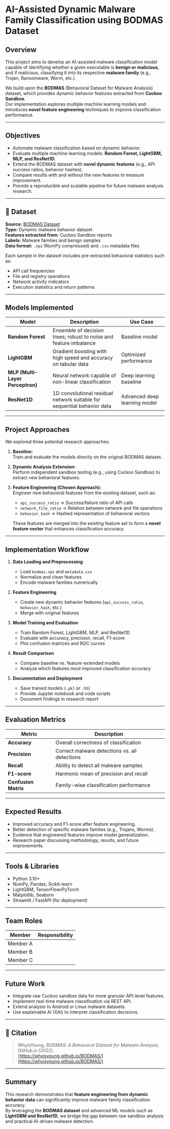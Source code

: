 # AI-Assisted Dynamic Malware Family Classification using BODMAS Dataset

##  Overview

This project aims to develop an AI-assisted malware classification model capable of identifying whether a given executable is **benign or malicious**, and if malicious, classifying it into its respective **malware family** (e.g., Trojan, Ransomware, Worm, etc.).

We build upon the **BODMAS** (Behavioral Dataset for Malware Analysis) dataset, which provides dynamic behavior features extracted from **Cuckoo Sandbox**.  
Our implementation explores multiple machine learning models and introduces **novel feature engineering** techniques to improve classification performance.

---

##  Objectives

- Automate malware classification based on dynamic behavior.
- Evaluate multiple machine learning models: **Random Forest, LightGBM, MLP, and ResNet1D**.
- Extend the BODMAS dataset with **novel dynamic features** (e.g., API success ratios, behavior hashes).
- Compare results with and without the new features to measure improvement.
- Provide a reproducible and scalable pipeline for future malware analysis research.

---

## 📂 Dataset

**Source:** [BODMAS Dataset](https://whyisyoung.github.io/BODMAS/)  
**Type:** Dynamic malware behavior dataset  
**Features extracted from:** Cuckoo Sandbox reports  
**Labels:** Malware families and benign samples  
**Data format:** `.npz` (NumPy compressed) and `.csv` metadata files

Each sample in the dataset includes pre-extracted behavioral statistics such as:
- API call frequencies
- File and registry operations
- Network activity indicators
- Execution statistics and return patterns

---

##  Models Implemented

| Model | Description | Use Case |
|-------|--------------|----------|
| **Random Forest** | Ensemble of decision trees; robust to noise and feature imbalance | Baseline model |
| **LightGBM** | Gradient boosting with high speed and accuracy on tabular data | Optimized performance |
| **MLP (Multi-Layer Perceptron)** | Neural network capable of non-linear classification | Deep learning baseline |
| **ResNet1D** | 1D convolutional residual network suitable for sequential behavior data | Advanced deep learning model |

---

##  Project Approaches

We explored three potential research approaches:

1. **Baseline:**  
   Train and evaluate the models directly on the original BODMAS dataset.

2. **Dynamic Analysis Extension:**  
   Perform independent sandbox testing (e.g., using Cuckoo Sandbox) to extract new behavioral features.

3. **Feature Engineering (Chosen Approach):**  
   Engineer new behavioral features from the existing dataset, such as:
   - `api_success_ratio` → Success/failure ratio of API calls  
   - `network_file_ratio` → Relation between network and file operations  
   - `behavior_hash` → Hashed representation of behavioral vectors  

   These features are merged into the existing feature set to form a **novel feature vector** that enhances classification accuracy.

---

##  Implementation Workflow

1. **Data Loading and Preprocessing**
   - Load `bodmas.npz` and `metadata.csv`
   - Normalize and clean features
   - Encode malware families numerically

2. **Feature Engineering**
   - Create new dynamic behavior features (`api_success_ratio`, `behavior_hash`, etc.)
   - Merge with original features

3. **Model Training and Evaluation**
   - Train Random Forest, LightGBM, MLP, and ResNet1D
   - Evaluate with accuracy, precision, recall, F1-score
   - Plot confusion matrices and ROC curves

4. **Result Comparison**
   - Compare baseline vs. feature-extended models
   - Analyze which features most improved classification accuracy

5. **Documentation and Deployment**
   - Save trained models (`.pkl` or `.h5`)
   - Provide Jupyter notebook and code scripts
   - Document findings in research report

---

##  Evaluation Metrics

| Metric | Description |
|--------|--------------|
| **Accuracy** | Overall correctness of classification |
| **Precision** | Correct malware detections vs. all detections |
| **Recall** | Ability to detect all malware samples |
| **F1-score** | Harmonic mean of precision and recall |
| **Confusion Matrix** | Family-wise classification performance |

---

## Expected Results

- Improved accuracy and F1-score after feature engineering.  
- Better detection of specific malware families (e.g., Trojans, Worms).  
- Evidence that engineered features improve model generalization.  
- Research paper discussing methodology, results, and future improvements.

---

##  Tools & Libraries

- Python 3.10+  
- NumPy, Pandas, Scikit-learn  
- LightGBM, TensorFlow/PyTorch  
- Matplotlib, Seaborn  
- Streamlit / FastAPI (for deployment)

---

##  Team Roles

| Member | Responsibility |
|---------|----------------|
| Member A |  |
| Member B |  |
| Member C |  |

---

##  Future Work

- Integrate raw Cuckoo sandbox data for more granular API-level features.  
- Implement real-time malware classification via REST API.  
- Extend analysis to Android or Linux malware datasets.  
- Use explainable AI (XAI) to interpret classification decisions.

---

## 📝 Citation

> WhyisYoung, *BODMAS: A Behavioral Dataset for Malware Analysis*, GitHub.io (2022).  
> [https://whyisyoung.github.io/BODMAS/](https://whyisyoung.github.io/BODMAS/)

---

##  Summary

This research demonstrates that **feature engineering from dynamic behavior data** can significantly improve malware family classification accuracy.  
By leveraging the **BODMAS dataset** and advanced ML models such as **LightGBM and ResNet1D**, we bridge the gap between raw sandbox analysis and practical AI-driven malware detection.
